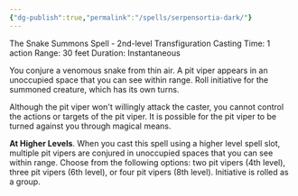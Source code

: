 ```yaml
---
{"dg-publish":true,"permalink":"/spells/serpensortia-dark/"}
---
```


The Snake Summons Spell - 2nd-level Transfiguration 
Casting Time: 1 action 
Range: 30 feet 
Duration: Instantaneous 

You conjure a venomous snake from thin air. A pit viper appears in an unoccupied space that you can see within range. Roll initiative for the summoned creature, which has its own turns. 

Although the pit viper won't willingly attack the caster, you cannot control the actions or targets of the pit viper. It is possible for the pit viper to be turned against you through magical means. 

**At Higher Levels**. When you cast this spell using a higher level spell slot, multiple pit vipers are conjured in unoccupied spaces that you can see within range. Choose from the following options: two pit vipers (4th level), three pit vipers (6th level), or four pit vipers (8th level). Initiative is rolled as a group.